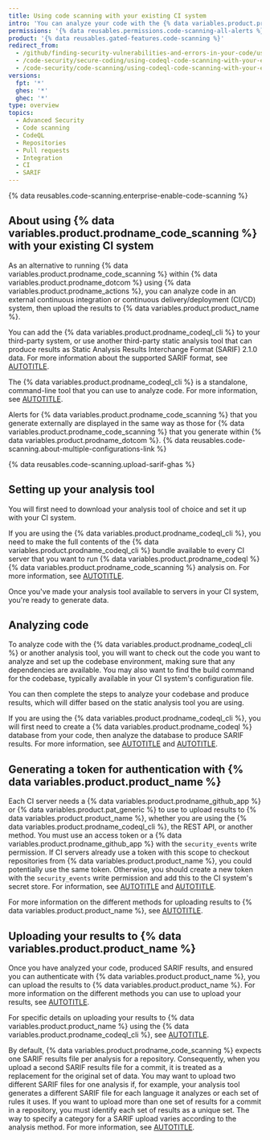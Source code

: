 ```yaml
---
title: Using code scanning with your existing CI system
intro: 'You can analyze your code with the {% data variables.product.prodname_codeql_cli %} or another tool in a third-party continuous integration system and upload the results to {% data variables.product.github %}. The resulting {% data variables.product.prodname_code_scanning %} alerts are shown alongside any alerts generated within {% data variables.product.github %}.'
permissions: '{% data reusables.permissions.code-scanning-all-alerts %}'
product: '{% data reusables.gated-features.code-scanning %}'
redirect_from:
  - /github/finding-security-vulnerabilities-and-errors-in-your-code/using-codeql-code-scanning-with-your-existing-ci-system
  - /code-security/secure-coding/using-codeql-code-scanning-with-your-existing-ci-system
  - /code-security/code-scanning/using-codeql-code-scanning-with-your-existing-ci-system
versions:
  fpt: '*'
  ghes: '*'
  ghec: '*'
type: overview
topics:
  - Advanced Security
  - Code scanning
  - CodeQL
  - Repositories
  - Pull requests
  - Integration
  - CI
  - SARIF
---
```


{% data reusables.code-scanning.enterprise-enable-code-scanning %}

## About using {% data variables.product.prodname_code_scanning %} with your existing CI system

As an alternative to running {% data variables.product.prodname_code_scanning %} within {% data variables.product.prodname_dotcom %} using {% data variables.product.prodname_actions %}, you can analyze code in an external continuous integration or continuous delivery/deployment (CI/CD) system, then upload the results to {% data variables.product.product_name %}.

You can add the {% data variables.product.prodname_codeql_cli %} to your third-party system, or use another third-party static analysis tool that can produce results as Static Analysis Results Interchange Format (SARIF) 2.1.0 data. For more information about the supported SARIF format, see [AUTOTITLE](/code-security/code-scanning/integrating-with-code-scanning/sarif-support-for-code-scanning).

The {% data variables.product.prodname_codeql_cli %} is a standalone, command-line tool that you can use to analyze code. For more information, see [AUTOTITLE](/code-security/codeql-cli/getting-started-with-the-codeql-cli/about-the-codeql-cli).

Alerts for {% data variables.product.prodname_code_scanning %} that you generate externally are displayed in the same way as those for {% data variables.product.prodname_code_scanning %} that you generate within {% data variables.product.prodname_dotcom %}. {% data reusables.code-scanning.about-multiple-configurations-link %}

{% data reusables.code-scanning.upload-sarif-ghas %}

## Setting up your analysis tool

You will first need to download your analysis tool of choice and set it up with your CI system.

If you are using the {% data variables.product.prodname_codeql_cli %}, you need to make the full contents of the {% data variables.product.prodname_codeql_cli %} bundle available to every CI server that you want to run {% data variables.product.prodname_codeql %} {% data variables.product.prodname_code_scanning %} analysis on. For more information, see [AUTOTITLE](/code-security/codeql-cli/getting-started-with-the-codeql-cli/setting-up-the-codeql-cli).

Once you've made your analysis tool available to servers in your CI system, you're ready to generate data.

## Analyzing code

To analyze code with the {% data variables.product.prodname_codeql_cli %} or another analysis tool, you will want to check out the code you want to analyze and set up the codebase environment, making sure that any dependencies are available. You may also want to find the build command for the codebase, typically available in your CI system's configuration file.

You can then complete the steps to analyze your codebase and produce results, which will differ based on the static analysis tool you are using.

If you are using the {% data variables.product.prodname_codeql_cli %}, you will first need to create a {% data variables.product.prodname_codeql %} database from your code, then analyze the database to produce SARIF results. For more information, see [AUTOTITLE](/code-security/codeql-cli/getting-started-with-the-codeql-cli/preparing-your-code-for-codeql-analysis) and [AUTOTITLE](/code-security/codeql-cli/getting-started-with-the-codeql-cli/analyzing-your-code-with-codeql-queries).

## Generating a token for authentication with {% data variables.product.product_name %}

Each CI server needs a {% data variables.product.prodname_github_app %} or {% data variables.product.pat_generic %} to use to upload results to {% data variables.product.product_name %}, whether you are using the {% data variables.product.prodname_codeql_cli %}, the REST API, or another method. You must use an access token or a {% data variables.product.prodname_github_app %} with the `security_events` write permission. If CI servers already use a token with this scope to checkout repositories from {% data variables.product.product_name %}, you could potentially use the same token. Otherwise, you should create a new token with the `security_events` write permission and add this to the CI system's secret store. For information, see [AUTOTITLE](/apps/creating-github-apps/about-creating-github-apps/about-creating-github-apps) and [AUTOTITLE](/authentication/keeping-your-account-and-data-secure/creating-a-personal-access-token).

For more information on the different methods for uploading results to {% data variables.product.product_name %}, see [AUTOTITLE](/code-security/code-scanning/integrating-with-code-scanning/uploading-a-sarif-file-to-github).

## Uploading your results to {% data variables.product.product_name %}

Once you have analyzed your code, produced SARIF results, and ensured you can authenticate with {% data variables.product.product_name %}, you can upload the results to {% data variables.product.product_name %}. For more information on the different methods you can use to upload your results, see [AUTOTITLE](/code-security/code-scanning/integrating-with-code-scanning/uploading-a-sarif-file-to-github).

For specific details on uploading your results to {% data variables.product.product_name %} using the {% data variables.product.prodname_codeql_cli %}, see [AUTOTITLE](/code-security/codeql-cli/getting-started-with-the-codeql-cli/uploading-codeql-analysis-results-to-github).

By default, {% data variables.product.prodname_code_scanning %} expects one SARIF results file per analysis for a repository. Consequently, when you upload a second SARIF results file for a commit, it is treated as a replacement for the original set of data. You may want to upload two different SARIF files for one analysis if, for example, your analysis tool generates a different SARIF file for each language it analyzes or each set of rules it uses. If you want to upload more than one set of results for a commit in a repository, you must identify each set of results as a unique set. The way to specify a category for a SARIF upload varies according to the analysis method. For more information, see [AUTOTITLE](/code-security/code-scanning/integrating-with-code-scanning/sarif-support-for-code-scanning#uploading-more-than-one-sarif-file-for-a-commit).
